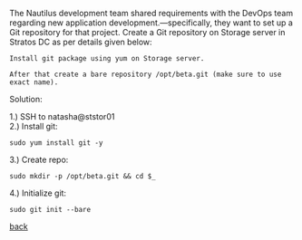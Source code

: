 The Nautilus development team shared requirements with the DevOps team regarding new application development.—specifically, they want to set up a Git repository for that project. Create a Git repository on Storage server in Stratos DC as per details given below:  

    Install git package using yum on Storage server.  

    After that create a bare repository /opt/beta.git (make sure to use exact name).  

Solution:  

1.) SSH to natasha@ststor01  
2.) Install git:  
```
sudo yum install git -y
```

3.) Create repo:  
```
sudo mkdir -p /opt/beta.git && cd $_  
```

4.) Initialize git:  
```
sudo git init --bare
```

[back](https://github.com/MederD)  
